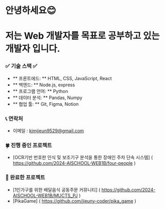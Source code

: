 # 안녕하세요😊
# 저는 **Web 개발자**를 목표로 공부하고 있는 개발자 입니다.

### ✅ 기술 스택 ✅
- ** 프론트에드: ** HTML, CSS, JavaScript, React
- ** 백엔드: ** Node.js, express
- ** 프로그램 언어: ** Python
- ** 데이터 분석: ** Pandas, Numpy
- ** 협업 툴: ** Git, Figma, Notion

### 📞 연락처
- 이메일 : kimjieun9529@gmail.com

### 🍀 진행 중인 프로젝트
- [OCR기반 번호판 인식 및 보조기구 분석을 통한 장애인 주차 단속 시스템] ( https://github.com/2024-AISCHOOL-WEB1B/four-people )

### 🍁 완료한 프로젝트
- [1인가구를 위한 배달음식 공동주문 커뮤니티] ( https://github.com/2024-AISCHOOL-WEB1B/MUCTS_PJ )
- [PikaGame] ( https://github.com/jieuny-coder/pika_game )
